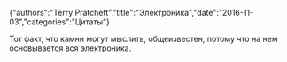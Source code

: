 {"authors":"Terry Pratchett","title":"Электроника","date":"2016-11-03","categories":"Цитаты"}

Тот факт, что камни могут мыслить, общеизвестен, потому что на нем основывается вся электроника.
